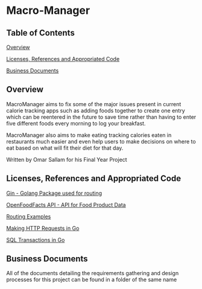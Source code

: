 # Macro-Manager 

## Table of Contents

[Overview](#Overview)

[Licenses, References and Appropriated Code](#Licenses)

[Business Documents](#BusinessDocs)

## Overview <a name="Overview"></a>

MacroManager aims to fix some of the major issues present in current calorie tracking apps such as adding foods together to create one entry which can be reentered in the future to save time rather than having to enter five different foods every morning to log your breakfast.

MacroManager also aims to make eating tracking calories eaten in restaurants much easier and even help users to make decisions on where to eat based on what will fit their diet for that day.

Written by Omar Sallam for his Final Year Project

## Licenses, References and Appropriated Code <a name="Licenses"></a>

[Gin - Golang Package used for routing](https://github.com/gin-gonic/gin/blob/master/LICENSE)

[OpenFoodFacts API - API for Food Product Data](https://opendatacommons.org/licenses/odbl/1.0/)

[Routing Examples](https://semaphoreci.com/community/tutorials/building-go-web-applications-and-microservices-using-gin)

[Making HTTP Requests in Go](https://blog.logrocket.com/making-http-requests-in-go/)

[SQL Transactions in Go](https://www.sohamkamani.com/golang/sql-transactions/)

## Business Documents <a name="BusinessDocs"></a>
All of the documents detailing the requirements gathering and design processes for this project can be found in a folder of the same name
